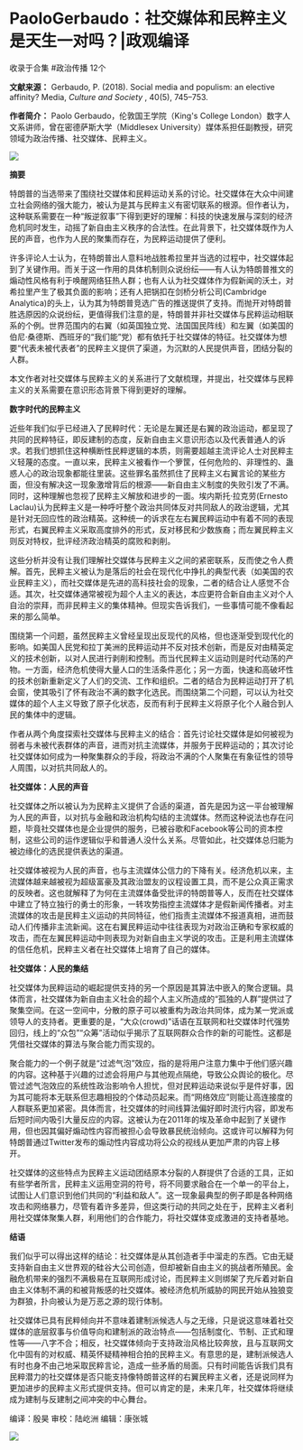 # PaoloGerbaudo：社交媒体和民粹主义是天生一对吗？|政观编译


收录于合集 #政治传播 12个

**文献来源：** Gerbaudo, P. (2018). Social media and populism: an elective
affinity? Media, _Culture and Society_ , 40(5), 745–753.

  

 **作者简介：** Paolo Gerbaudo，伦敦国王学院（King's College
London）数字人文系讲师，曾在密德萨斯大学（Middlesex University）媒体系担任副教授，研究领域为政治传播、社交媒体、民粹主义。

![](/images/171/2.png)

  

 **摘要**

特朗普的当选带来了围绕社交媒体和民粹运动关系的讨论。社交媒体在大众中间建立社会网络的强大能力，被认为是其与民粹主义有密切联系的根源。但作者认为，这种联系需要在一种“叛逆叙事”下得到更好的理解：科技的快速发展与深刻的经济危机同时发生，动摇了新自由主义秩序的合法性。在此背景下，社交媒体既作为人民的声音，也作为人民的聚集而存在，为民粹运动提供了便利。

许多评论人士认为，在特朗普出人意料地战胜希拉里并当选的过程中，社交媒体起到了关键作用。而关于这一作用的具体机制则众说纷纭——有人认为特朗普推文的煽动性风格有利于唤醒网络狂热人群；也有人认为社交媒体作为假新闻的沃土，对希拉里产生了极其负面的影响；还有人把锅扣在剑桥分析公司(Cambridge
Analytica)的头上，认为其为特朗普竞选广告的推送提供了支持。而抛开对特朗普胜选原因的众说纷纭，更值得我们注意的是，特朗普并非社交媒体与民粹运动相联系的个例。世界范围内的右翼（如英国独立党、法国国民阵线）和左翼（如美国的伯尼·桑德斯、西班牙的“我们能”党）都有依托于社交媒体的特征。社交媒体为想要“代表未被代表者”的民粹主义提供了渠道，为沉默的人民提供声音，团结分裂的人群。

  

本文作者对社交媒体与民粹主义的关系进行了文献梳理，并提出，社交媒体与民粹主义的关系需要在意识形态背景下得到更好的理解。

  

 **数字时代的民粹主义**

近些年我们似乎已经进入了民粹时代：无论是左翼还是右翼的政治运动，都呈现了共同的民粹特征，即反建制的态度，反新自由主义意识形态以及代表普通人的诉求。若我们想抓住这种横断性民粹逻辑的本质，则需要超越主流评论人士对民粹主义轻蔑的态度。一直以来，民粹主义被看作一个箩筐，任何危险的、非理性的、蛊惑人心的政治现象都能往里装。这些罪名虽然抓住了民粹主义右翼言论的某些方面，但没有解决这一现象激增背后的根源——新自由主义制度的失败引发了不满。同时，这种理解也忽视了民粹主义解放和进步的一面。埃内斯托·拉克劳(Ernesto
Laclau)认为民粹主义是一种呼吁整个政治共同体反对共同敌人的政治逻辑，尤其是针对无回应性的政治精英。这种统一的诉求在左右翼民粹运动中有着不同的表现形式，右翼民粹主义采取高度排外的形式，反对移民和少数族裔；而左翼民粹主义则反对特权，批评经济政治精英的腐败和剥削。

  

这些分析并没有让我们理解社交媒体与民粹主义之间的紧密联系，反而使之令人费解。首先，民粹主义被认为是落后的社会在现代化中挣扎的典型代表（如美国的农业民粹主义），而社交媒体是先进的高科技社会的现象，二者的结合让人感觉不合适。其次，社交媒体通常被视为超个人主义的表达，本应更符合新自由主义对个人自治的崇拜，而非民粹主义的集体精神。但现实告诉我们，一些事情可能不像看起来的那么简单。

  

围绕第一个问题，虽然民粹主义曾经呈现出反现代的风格，但也逐渐受到现代化的影响。如美国人民党和拉丁美洲的民粹运动并不反对技术创新，而是反对由精英定义的技术创新，以对人民进行剥削和控制。而当代民粹主义运动则是时代动荡的产物。一方面，经济危机使得大量人口的生活条件恶化；另一方面，快速和高破坏性的技术创新重新定义了人们的交流、工作和组织。二者的结合为民粹运动打开了机会窗，使其吸引了怀有政治不满的数字化选民。而围绕第二个问题，可以认为社交媒体的超个人主义导致了原子化状态，反而有利于民粹主义将原子化个人融合到人民的集体中的逻辑。

  

作者从两个角度探索社交媒体与民粹主义的结合：首先讨论社交媒体是如何被视为弱者与未被代表群体的声音，进而对抗主流媒体，并服务于民粹运动的；其次讨论社交媒体如何成为一种聚集群众的手段，将政治不满的个人聚集在有象征性的领导人周围，以对抗共同敌人的。

  

 **社交媒体：人民的声音**

社交媒体之所以被认为为民粹主义提供了合适的渠道，首先是因为这一平台被理解为人民的声音，以对抗与金融和政治机构勾结的主流媒体。然而这种说法也存在问题，毕竟社交媒体也是企业提供的服务，已被谷歌和Facebook等公司的资本控制，这些公司的运作逻辑似乎和普通人没什么关系。尽管如此，社交媒体总归能为被边缘化的选民提供表达的渠道。

  

社交媒体被视为人民的声音，也与主流媒体公信力的下降有关。经济危机以来，主流媒体越来越被视为超级富豪及其政治盟友的议程设置工具，而不是公众真正需求的反映者。这也就解释了为何在主流媒体备受批评的特朗普等人，反而在社交媒体中建立了特立独行的勇士的形象，一转攻势指控主流媒体才是假新闻传播者。对主流媒体的攻击是民粹主义运动的共同特征，他们指责主流媒体不报道真相，进而鼓动人们传播非主流新闻。这在右翼民粹运动中往往表现为对政治正确和专家权威的攻击，而在左翼民粹运动中则表现为对新自由主义学说的攻击。正是利用主流媒体的信任危机，民粹主义者在社交媒体上培育了自己的媒体。

  

 **社交媒体：人民的集结**

社交媒体为民粹运动的崛起提供支持的另一个原因是其算法中嵌入的聚合逻辑。具体而言，社交媒体为新自由主义社会的超个人主义所造成的“孤独的人群”提供过了聚集空间。在这一空间中，分散的原子可以被重构为政治共同体，成为某一党派或领导人的支持者。更重要的是，“大众(crowd)”话语在互联网和社交媒体时代强势回归，线上的“众包”“众筹”活动似乎揭示了互联网群众合作的新的可能性。这都是凭借社交媒体的算法与聚合能力而实现的。

  

聚合能力的一个例子就是“过滤气泡”效应，指的是将用户注意力集中于他们感兴趣的内容。这种基于兴趣的过滤会将用户与其他观点隔绝，导致公众舆论的极化。尽管过滤气泡效应的系统性政治影响令人担忧，但对民粹运动来说似乎是件好事，因为其可能将本无联系但志趣相投的个体动员起来。而“网络效应”则能让高连接度的人群联系更加紧密。具体而言，社交媒体的时间线算法偏好即时流行内容，即发布后短时间内吸引大量反应的内容。这被认为在2011年的埃及革命中起到了关键作用，但也因其偏好煽动性内容而被担心会导致暴民统治倾向。这或许可以解释为何特朗普通过Twitter发布的煽动性内容成功将公众的视线从更加严肃的内容上移开。

  

社交媒体的这些特点为民粹主义运动团结原本分裂的人群提供了合适的工具，正如有些学者所言，民粹主义运用空洞的符号，将不同要求融合在一个单一的平台上，试图让人们意识到他们共同的“利益和敌人”。这一现象最典型的例子即是各种网络攻击和网络暴力，尽管有着许多差异，但这类行动的共同之处在于，民粹主义者利用社交媒体聚集人群，利用他们的合作能力，将社交媒体变成激进的支持者基地。

  

 **结语**

我们似乎可以得出这样的结论：社交媒体是从其创造者手中溜走的东西。它由无疑支持新自由主义世界观的硅谷大公司创造，但却被新自由主义的挑战者所殖民。金融危机带来的强烈不满极易在互联网形成讨论，而民粹主义则绑架了充斥着对新自由主义体制不满的和被背叛感的社交媒体。被经济危机所威胁的网民开始从独狼变为群狼，扑向被认为是万恶之源的现行体制。

  

社交媒体已具有民粹倾向并不意味着建制派候选人与之无缘，只是说这意味着社交媒体的底层叙事与价值导向和建制派的政治特点——包括制度化、节制、正式和理性等——八字不合；相反，社交媒体倾向于支持政治风格比较奔放，且与互联网文化中固有的对权威、精英怀疑精神相合拍的民粹主义。有意思的是，建制派候选人有时也身不由己地采取民粹言论，造成一些矛盾的局面。只有时间能告诉我们具有民粹潜力的社交媒体是否只能支持像特朗普这样的右翼民粹主义者，还是说同样为更加进步的民粹主义形式提供支持。但可以肯定的是，未来几年，社交媒体将继续成为建制与反建制之间冲突的中心舞台。

  

编译：殷昊 审校：陆屹洲 编辑：康张城

  

![](/images/171/3.jpeg)

  

